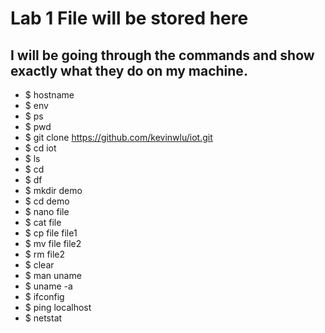 # Lab 1 File will be stored here
## I will be going through the commands and show exactly what they do on my machine.

 - $ hostname
 - $ env
 - $ ps
 - $ pwd
 - $ git clone https://github.com/kevinwlu/iot.git
 - $ cd iot
 - $ ls
 - $ cd
 - $ df
 - $ mkdir demo
 - $ cd demo
 - $ nano file
 - $ cat file
 - $ cp file file1
 - $ mv file file2
 - $ rm file2
 - $ clear
 - $ man uname
 - $ uname -a
 - $ ifconfig
 - $ ping localhost
 - $ netstat

